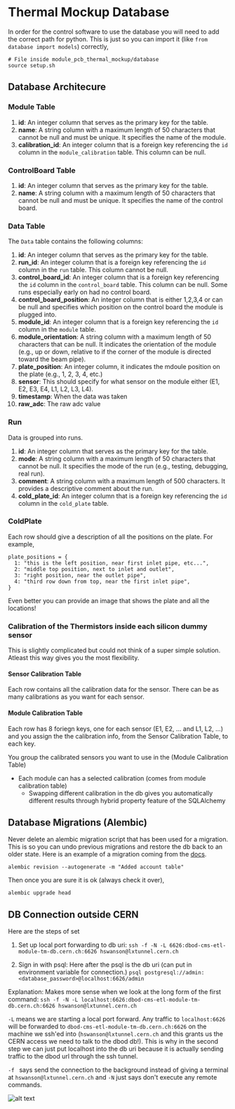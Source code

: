 # Thermal Mockup Database
In order for the control software to use the database you will need to add the correct path for python. This is just so you can import it (like `from database import models`) correctly,

```
# File inside module_pcb_thermal_mockup/database
source setup.sh
```

## Database Architecure
### Module Table

1. **id**: An integer column that serves as the primary key for the table.
2. **name**: A string column with a maximum length of 50 characters that cannot be null and must be unique. It specifies the name of the module.
3. **calibration_id**: An integer column that is a foreign key referencing the `id` column in the `module_calibration` table. This column can be null.

### ControlBoard Table

1. **id**: An integer column that serves as the primary key for the table.
2. **name**: A string column with a maximum length of 50 characters that cannot be null and must be unique. It specifies the name of the control board.

### Data Table
The `Data` table contains the following columns:

1. **id**: An integer column that serves as the primary key for the table.
2. **run_id**: An integer column that is a foreign key referencing the `id` column in the `run` table. This column cannot be null.
3. **control_board_id**: An integer column that is a foreign key referencing the `id` column in the `control_board` table. This column can be null. Some runs especially early on had no control board.
4. **control_board_position**: An integer column that is either 1,2,3,4 or can be null and specifies which position on the control board the module is plugged into. 
5. **module_id**: An integer column that is a foreign key referencing the `id` column in the `module` table.
6. **module_orientation**: A string column with a maximum length of 50 characters that can be null. It indicates the orientation of the module (e.g., up or down, relative to if the corner of the module is directed toward the beam pipe).
7. **plate_position**: An integer column, it indicates the mdoule position on the plate (e.g., 1, 2, 3, 4, etc.)
8. **sensor**: This should specify for what sensor on the module either (E1, E2, E3, E4, L1, L2, L3, L4).
9. **timestamp**: When the data was taken
10. **raw_adc**: The raw adc value 

### Run
Data is grouped into runs.
1. **id**: An integer column that serves as the primary key for the table.
2. **mode**: A string column with a maximum length of 50 characters that cannot be null. It specifies the mode of the run (e.g., testing, debugging, real run).
3. **comment**: A string column with a maximum length of 500 characters. It provides a descriptive comment about the run.
4. **cold_plate_id**: An integer column that is a foreign key referencing the `id` column in the `cold_plate` table. 

### ColdPlate

Each row should give a description of all the positions on the plate. For example,

```
plate_positions = {
  1: "this is the left position, near first inlet pipe, etc...",
  2: "middle top position, next to inlet and outlet",
  3: "right position, near the outlet pipe",
  4: "third row down from top, near the first inlet pipe",
}
```

Even better you can provide an image that shows the plate and all the locations!

### Calibration of the Thermistors inside each silicon dummy sensor
This is slightly complicated but could not think of a super simple solution. Atleast this way gives you the most flexibility.

#### Sensor Calibration Table
Each row contains all the calibration data for the sensor. There can be as many calibrations as you want for each sensor. 

#### Module Calibration Table
Each row has 8 foriegn keys, one for each sensor (E1, E2, ... and L1, L2, ...) and you assign the the calibration info, from the Sensor Calibration Table, to each key. 

You group the calibrated sensors you want to use in the (Module Calibration Table)
* Each module can has a selected calibration (comes from module calibration table)
    * Swapping different calibration in the db gives you automatically different results through hybrid property feature of the SQLAlchemy

## Database Migrations (Alembic)

Never delete an alembic migration script that has been used for a migration. This is so you can undo previous migrations and restore the db back to an older state. Here is an example of a migration coming from the [docs](https://alembic.sqlalchemy.org/en/latest/autogenerate.html).

```alembic revision --autogenerate -m "Added account table"```

Then once you are sure it is ok (always check it over),

```alembic upgrade head```

## DB Connection outside CERN
Here are the steps of set

1. Set up local port forwarding to db uri:
`ssh -f -N -L 6626:dbod-cms-etl-module-tm-db.cern.ch:6626 hswanson@lxtunnel.cern.ch`

2. Sign in with psql:
Here after the psql is the db uri (can put in environment variable for connection.)
`psql postgresql://admin:<database_password>@localhost:6626/admin`

Explanation:
Makes more sense when we look at the long form of the first command:
`ssh -f -N -L localhost:6626:dbod-cms-etl-module-tm-db.cern.ch:6626 hswanson@lxtunnel.cern.ch`

`-L` means we are starting a local port forward. Any traffic to `localhost:6626` will be forwarded to `dbod-cms-etl-module-tm-db.cern.ch:6626` on the machine we ssh'ed into (`hswanson@lxtunnel.cern.ch` and this grants us the CERN access we need to talk to the dbod db!). This is why in the second step we can just put localhost into the db uri because it is actually sending traffic to the dbod url through the ssh tunnel.

`-f ` says send the connection to the background instead of giving a terminal at `hswanson@lxtunnel.cern.ch` and `-N` just says don't execute any remote commands. 


![alt text](../other/images/ssh_tunnel.png)